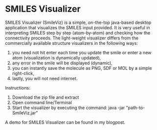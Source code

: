 SMILES Visualizer
========

SMILES Visualizer (SmileViz) is a simple, on-the-top java-based desktop application that visualizes the SMILES input provided. It is very useful in interpreting SMILES step by step (atom-by-atom) and checking how the connectivity proceeds. The light-weight visualizer differs from the commercially available structure visualizers in the following ways:

1. you need not hit enter each time you update the smile or enter a new atom (visualization is dynamically updated),
2. any error in the smile will be displayed (dynamic),
3. you can instantly save the molecule as PNG, SDF or MOL by a simple right-click,
4. lastly, you will not need internet.


Instructions: 

1. Download the zip file and extract
2. Open command line/Terminal
3. Start the visualizer by executing the command: java -jar "path-to-SmileViz.jar"


A demo for SMILES Visualizer can be found in my blogpost.
